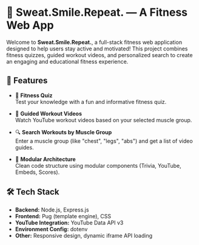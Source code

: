 # 💪 Sweat.Smile.Repeat. — A Fitness Web App

Welcome to **Sweat.Smile.Repeat.**, a full-stack fitness web application designed to help users stay active and motivated! This project combines fitness quizzes, guided workout videos, and personalized search to create an engaging and educational fitness experience.

## 🚀 Features

- 🧠 **Fitness Quiz**  
  Test your knowledge with a fun and informative fitness quiz.

- 🎥 **Guided Workout Videos**  
  Watch YouTube workout videos based on your selected muscle group.

- 🔍 **Search Workouts by Muscle Group**  
  Enter a muscle group (like "chest", "legs", "abs") and get a list of video guides.

- 🧱 **Modular Architecture**  
  Clean code structure using modular components (Trivia, YouTube, Embeds, Scores).

## 🛠️ Tech Stack

- **Backend:** Node.js, Express.js
- **Frontend:** Pug (template engine), CSS
- **YouTube Integration:** YouTube Data API v3
- **Environment Config:** dotenv
- **Other:** Responsive design, dynamic iframe API loading
